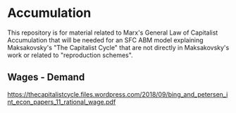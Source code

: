 # Accumulation

This repository is for material related to Marx's General Law of Capitalist Accumulation that will be needed for an SFC ABM model explaining Maksakovsky's "The Capitalist Cycle" that are not directly in Maksakovsky's work or related to "reproduction schemes".

## Wages - Demand

https://thecapitalistcycle.files.wordpress.com/2018/09/bing_and_petersen_int_econ_papers_11_rational_wage.pdf

